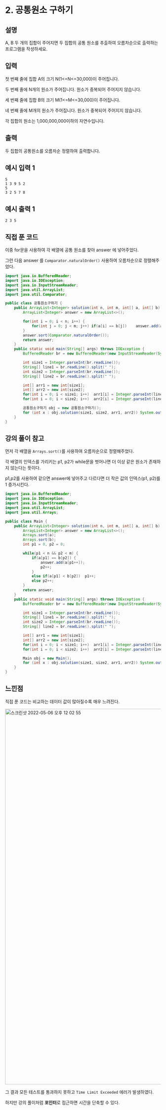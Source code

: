 # 2. 공통원소 구하기

## 설명

A, B 두 개의 집합이 주어지면 두 집합의 공통 원소를 추출하여 오름차순으로 출력하는 프로그램을 작성하세요.



## 입력

첫 번째 줄에 집합 A의 크기 N(1<=N<=30,000)이 주어집니다.

두 번째 줄에 N개의 원소가 주어집니다. 원소가 중복되어 주어지지 않습니다.

세 번째 줄에 집합 B의 크기 M(1<=M<=30,000)이 주어집니다.

네 번째 줄에 M개의 원소가 주어집니다. 원소가 중복되어 주어지지 않습니다.

각 집합의 원소는 1,000,000,000이하의 자연수입니다.



## 출력

두 집합의 공통원소를 오름차순 정렬하여 출력합니다.



## 예시 입력 1 

```
5
1 3 9 5 2
5
3 2 5 7 8
```



## 예시 출력 1

```
2 3 5
```



## 직접 푼 코드

이중 for문을 사용하여 각 배열에 공통 원소를 찾아 answer 에 넣어주었다.

그런 다음 answer 를 `Comparator.naturalOrder()` 사용하여 오름차순으로 정렬해주었다.

```java
import java.io.BufferedReader;
import java.io.IOException;
import java.io.InputStreamReader;
import java.util.ArrayList;
import java.util.Comparator;

public class 공통원소구하기 {
    public ArrayList<Integer> solution(int n, int m, int[] a, int[] b) {
        ArrayList<Integer> answer = new ArrayList<>();

        for(int i = 0; i < n; i++) {
            for(int j = 0; j < m; j++) if(a[i] == b[j])    answer.add(a[i]);
        }
        answer.sort(Comparator.naturalOrder());
        return answer;
    }
    public static void main(String[] args) throws IOException {
        BufferedReader br = new BufferedReader(new InputStreamReader(System.in));

        int size1 = Integer.parseInt(br.readLine());
        String[] line1 = br.readLine().split(" ");
        int size2 = Integer.parseInt(br.readLine());
        String[] line2 = br.readLine().split(" ");

        int[] arr1 = new int[size1];
        int[] arr2 = new int[size2];
        for(int i = 0; i < size1; i++)  arr1[i] = Integer.parseInt(line1[i]);
        for(int i = 0; i < size2; i++)  arr2[i] = Integer.parseInt(line2[i]);

        공통원소구하기 obj = new 공통원소구하기();
        for (int x : obj.solution(size1, size2, arr1, arr2)) System.out.print(x + " ");
    }
}

```



## 강의 풀이 참고

먼저 각 배열을 `Arrays.sort()`를 사용하여 오름차순으로 정렬해주었다.

각 배열의 인덱스를 가리키는 p1, p2가 while문을 벗어나면 더 이상 같은 원소가 존재하지 않는다는 뜻이다.

p1,p2를 사용하여 같으면 answer에 넣어주고 다르다면 더 작은 값의 인덱스(p1, p2)를 1 증가시킨다.

```java
import java.io.BufferedReader;
import java.io.IOException;
import java.io.InputStreamReader;
import java.util.ArrayList;
import java.util.Arrays;

public class Main {
    public ArrayList<Integer> solution(int n, int m, int[] a, int[] b) {
        ArrayList<Integer> answer = new ArrayList<>();
        Arrays.sort(a);
        Arrays.sort(b);
        int p1 = 0, p2 = 0;

        while(p1 < n && p2 < m) {
            if(a[p1] == b[p2]) {
                answer.add(a[p1++]);
                p2++;
            }
            else if(a[p1] < b[p2])  p1++;
            else p2++;
        }
        return answer;
    }
    public static void main(String[] args) throws IOException {
        BufferedReader br = new BufferedReader(new InputStreamReader(System.in));

        int size1 = Integer.parseInt(br.readLine());
        String[] line1 = br.readLine().split(" ");
        int size2 = Integer.parseInt(br.readLine());
        String[] line2 = br.readLine().split(" ");

        int[] arr1 = new int[size1];
        int[] arr2 = new int[size2];
        for(int i = 0; i < size1; i++)  arr1[i] = Integer.parseInt(line1[i]);
        for(int i = 0; i < size2; i++)  arr2[i] = Integer.parseInt(line2[i]);

        Main obj = new Main();
        for (int x : obj.solution(size1, size2, arr1, arr2)) System.out.print(x + " ");
    }
}

```



## 느낀점

직접 푼 코드는 비교하는 데이터 값이 많아질수록 매우 느려진다.

<img width="1215" alt="스크린샷 2022-05-06 오후 12 02 55" src="https://user-images.githubusercontent.com/59335077/167060680-80fe5778-6764-4061-8cdd-242a1dcd259a.png">


그 결과 모든 테스트를 통과하지 못하고 `Time Limit Exceeded` 에러가 발생하였다.

하지만 강의 풀이처럼 **포인터**로 접근하면 시간을 단축할 수 있다.

